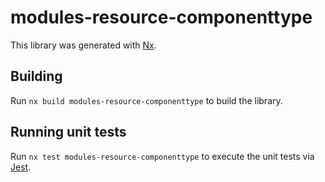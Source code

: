 # modules-resource-componenttype

This library was generated with [Nx](https://nx.dev).

## Building

Run `nx build modules-resource-componenttype` to build the library.

## Running unit tests

Run `nx test modules-resource-componenttype` to execute the unit tests via [Jest](https://jestjs.io).
